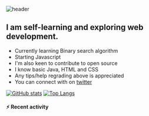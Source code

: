 ![header](https://user-images.githubusercontent.com/107629121/197706347-d7785950-7d11-4394-b6aa-b047d5a35674.png)

                      
                    
## I am self-learning and exploring web development. 

 - Currently learning Binary search algorithm
 - Starting Javascript
 - I'm also keen to contribute to open source
 - I know basic Java, HTML and CSS
 - Any tips/help regrading above is appreciated
 - You can connect with on [twitter](https://twitter.com/Heyyshum)


[![GitHub stats](https://github-readme-stats.vercel.app/api?username=Shumaila-sayed&hide=stars&show_icons=true&theme=tokyonight)](https://github.com/anuraghazra/github-readme-stats)                                                                                                          [![Top Langs](https://github-readme-stats.vercel.app/api/top-langs/?username=Shumaila-sayed&theme=tokyonight)](https://github.com/anuraghazra/github-readme-stats)

#### :zap: Recent activity
<!--START_SECTION:activity-->





<!--END_SECTION:activity-->
